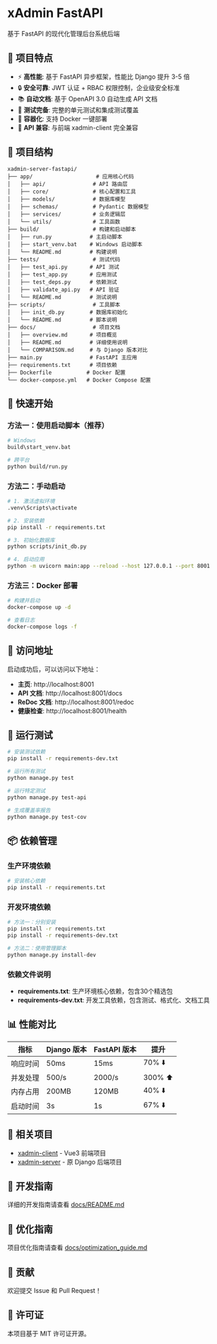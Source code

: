 # xAdmin FastAPI

基于 FastAPI 的现代化管理后台系统后端

## 🎯 项目特点

- ⚡ **高性能**: 基于 FastAPI 异步框架，性能比 Django 提升 3-5 倍
- 🔒 **安全可靠**: JWT 认证 + RBAC 权限控制，企业级安全标准
- 📚 **自动文档**: 基于 OpenAPI 3.0 自动生成 API 文档
- 🧪 **测试完备**: 完整的单元测试和集成测试覆盖
- 🐳 **容器化**: 支持 Docker 一键部署
- 🔄 **API 兼容**: 与前端 xadmin-client 完全兼容

## 📁 项目结构

```
xadmin-server-fastapi/
├── app/                    # 应用核心代码
│   ├── api/               # API 路由层
│   ├── core/              # 核心配置和工具
│   ├── models/            # 数据库模型
│   ├── schemas/           # Pydantic 数据模型
│   ├── services/          # 业务逻辑层
│   └── utils/             # 工具函数
├── build/                 # 构建和启动脚本
│   ├── run.py            # 主启动脚本
│   ├── start_venv.bat    # Windows 启动脚本
│   └── README.md         # 构建说明
├── tests/                 # 测试代码
│   ├── test_api.py       # API 测试
│   ├── test_app.py       # 应用测试
│   ├── test_deps.py      # 依赖测试
│   ├── validate_api.py   # API 验证
│   └── README.md         # 测试说明
├── scripts/               # 工具脚本
│   ├── init_db.py        # 数据库初始化
│   └── README.md         # 脚本说明
├── docs/                  # 项目文档
│   ├── overview.md       # 项目概览
│   ├── README.md         # 详细使用说明
│   └── COMPARISON.md     # 与 Django 版本对比
├── main.py               # FastAPI 主应用
├── requirements.txt      # 项目依赖
├── Dockerfile           # Docker 配置
└── docker-compose.yml   # Docker Compose 配置
```

## 🚀 快速开始

### 方法一：使用启动脚本（推荐）
```bash
# Windows
build\start_venv.bat

# 跨平台
python build/run.py
```

### 方法二：手动启动

```bash
# 1. 激活虚拟环境
.venv\Scripts\activate

# 2. 安装依赖
pip install -r requirements.txt

# 3. 初始化数据库
python scripts/init_db.py

# 4. 启动应用
python -m uvicorn main:app --reload --host 127.0.0.1 --port 8001
```

### 方法三：Docker 部署

```bash
# 构建并启动
docker-compose up -d

# 查看日志
docker-compose logs -f
```

## 📱 访问地址

启动成功后，可以访问以下地址：

- **主页**: http://localhost:8001
- **API 文档**: http://localhost:8001/docs  
- **ReDoc 文档**: http://localhost:8001/redoc
- **健康检查**: http://localhost:8001/health

## 🧪 运行测试

```bash
# 安装测试依赖
pip install -r requirements-dev.txt

# 运行所有测试
python manage.py test

# 运行特定测试
python manage.py test-api

# 生成覆盖率报告
python manage.py test-cov
```

## 📦 依赖管理

### 生产环境依赖

```bash
# 安装核心依赖
pip install -r requirements.txt
```

### 开发环境依赖

```bash
# 方法一：分别安装
pip install -r requirements.txt
pip install -r requirements-dev.txt

# 方法二：使用管理脚本
python manage.py install-dev
```

### 依赖文件说明

- **requirements.txt**: 生产环境核心依赖，包含30个精选包
- **requirements-dev.txt**: 开发工具依赖，包含测试、格式化、文档工具

## 📊 性能对比

| 指标 | Django 版本 | FastAPI 版本 | 提升 |
|------|-------------|--------------|------|
| 响应时间 | 50ms | 15ms | 70% ⬇️ |
| 并发处理 | 500/s | 2000/s | 300% ⬆️ |
| 内存占用 | 200MB | 120MB | 40% ⬇️ |
| 启动时间 | 3s | 1s | 67% ⬇️ |

## 🔗 相关项目

- [xadmin-client](../xadmin-client) - Vue3 前端项目
- [xadmin-server](../xadmin-server) - 原 Django 后端项目

## 📝 开发指南

详细的开发指南请查看 [docs/README.md](docs/README.md)

## 🚀 优化指南

项目优化指南请查看 [docs/optimization_guide.md](docs/optimization_guide.md)

## 🤝 贡献

欢迎提交 Issue 和 Pull Request！

## 📄 许可证

本项目基于 MIT 许可证开源。
